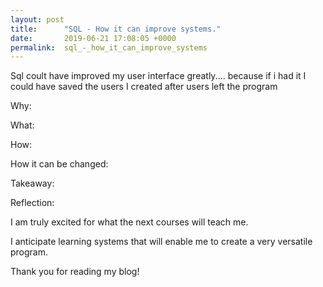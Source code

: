 ```yaml
---
layout: post
title:      "SQL - How it can improve systems."
date:       2019-06-21 17:08:05 +0000
permalink:  sql_-_how_it_can_improve_systems
---
```


Sql coult have improved my user interface greatly....
because if i had it I could have saved the users I created after users left the program

Why:

What:

How:

How it can be changed:

Takeaway:

Reflection:

I am truly excited for what the next courses will teach me.  

I anticipate learning systems that will enable me to create a very versatile program.

Thank you for reading my blog!




